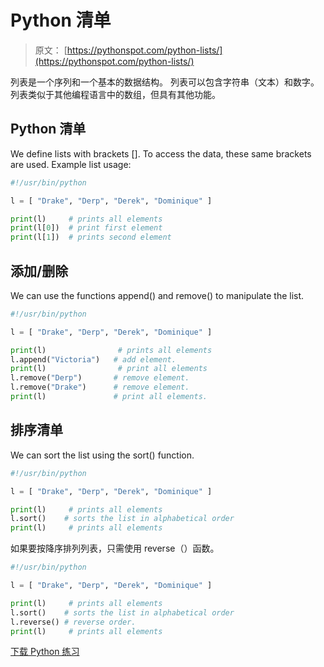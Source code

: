 # Python 清单

> 原文： [https://pythonspot.com/python-lists/](https://pythonspot.com/python-lists/)

列表是一个序列和一个基本的数据结构。 列表可以包含字符串（文本）和数字。 列表类似于其他编程语言中的数组，但具有其他功能。

## Python 清单

We define lists with brackets []. To access the data, these same brackets are used.
Example list usage:

```py
#!/usr/bin/python

l = [ "Drake", "Derp", "Derek", "Dominique" ]

print(l)     # prints all elements
print(l[0])  # print first element
print(l[1])  # prints second element

```

## 添加/删除

We can use the functions append() and remove() to manipulate the list.

```py
#!/usr/bin/python

l = [ "Drake", "Derp", "Derek", "Dominique" ]

print(l)                # prints all elements
l.append("Victoria")   # add element.
print(l)                # print all elements
l.remove("Derp")       # remove element.
l.remove("Drake")      # remove element.
print(l)               # print all elements.

```

## 排序清单

We can sort the list using the sort() function.

```py
#!/usr/bin/python

l = [ "Drake", "Derp", "Derek", "Dominique" ]

print(l)     # prints all elements
l.sort()    # sorts the list in alphabetical order
print(l)     # prints all elements

```

如果要按降序排列列表，只需使用 reverse（）函数。

```py
#!/usr/bin/python

l = [ "Drake", "Derp", "Derek", "Dominique" ]

print(l)     # prints all elements
l.sort()    # sorts the list in alphabetical order
l.reverse() # reverse order.
print(l)     # prints all elements

```

[下载 Python 练习](https://pythonspot.com/download-python-exercises/)